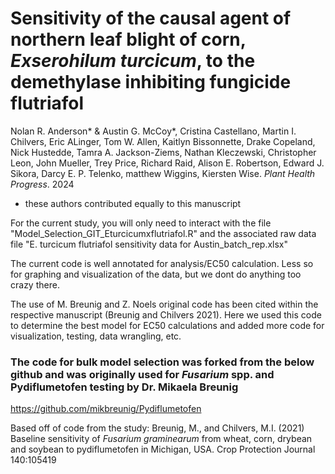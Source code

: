 # Sensitivity of the causal agent of northern leaf blight of corn, _Exserohilum turcicum_, to the demethylase inhibiting fungicide flutriafol
Nolan R. Anderson* & Austin G. McCoy*, Cristina Castellano, Martin I. Chilvers, Eric ALinger, Tom W. Allen, Kaitlyn Bissonnette, Drake Copeland, Nick Hustedde, Tamra A. Jackson-Ziems, Nathan Kleczewski, Christopher Leon, John Mueller, Trey Price, Richard Raid, Alison E. Robertson, Edward J. Sikora, Darcy E. P. Telenko, matthew Wiggins, Kiersten Wise. _Plant Health Progress_. 2024
* these authors contributed equally to this manuscript

For the current study, you will only need to interact with the file "Model_Selection_GIT_Eturcicumxflutriafol.R" and the associated raw data file "E. turcicum flutriafol sensitivity data for Austin_batch_rep.xlsx"

The current code is well annotated for analysis/EC50 calculation. Less so for graphing and visualization of the data, but we dont do anything too crazy there.

The use of M. Breunig and Z. Noels original code has been cited within the respective manuscript (Breunig and Chilvers 2021). Here we used this code to determine the best model for EC50 calculations and added more code for visualization, testing, data wrangling, etc.

### The code for bulk model selection was forked from the below github and was originally used for _Fusarium_ spp. and Pydiflumetofen testing by Dr. Mikaela Breunig
https://github.com/mikbreunig/Pydiflumetofen

Based off of code from the study: Breunig, M., and Chilvers, M.I. (2021) Baseline sensitivity of _Fusarium graminearum_ from wheat, corn, drybean and soybean to pydiflumetofen in Michigan, USA. Crop Protection Journal 140:105419
